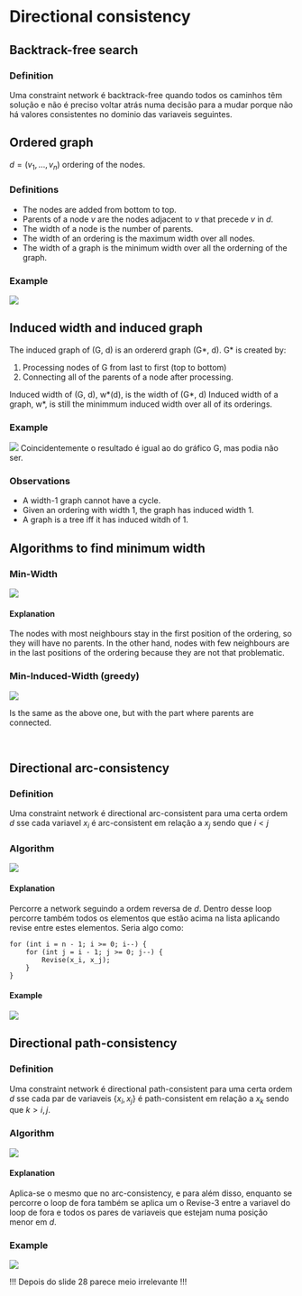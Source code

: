 # Directional consistency

## Backtrack-free search

### Definition

Uma constraint network é backtrack-free quando todos os caminhos têm solução e não é preciso voltar atrás numa decisão para a mudar porque não há valores consistentes no dominio das variaveis seguintes.

## Ordered graph

$d = (v_1,..., v_n)$ ordering of the nodes.

### Definitions 

- The nodes are added from bottom to top.
- Parents of a node $v$ are the nodes adjacent to $v$ that precede $v$ in $d$.
- The width of a node is the number of parents.
- The width of an ordering is the maximum width over all nodes.
- The width of a graph is the minimum width over all the orderning of the graph.

### Example

<img src="Imagens/Aula 4 Ordering example.png">

## Induced width and induced graph

The induced graph of (G, d) is an ordererd graph (G*, d). G* is created by:
1. Processing nodes of G from last to first (top to bottom)
2. Connecting all of the parents of a node after processing.

Induced width of (G, d), w*(d), is the width of (G*, d)
Induced width of a graph, w*, is still the minimmum induced width over all of its orderings.

### Example

<img src="Imagens/Aula 4 Induced graph example.png">
Coincidentemente o resultado é igual ao do gráfico G, mas podia não ser.

### Observations

- A width-1 graph cannot have a cycle.
- Given an ordering with width 1, the graph has induced width 1.
- A graph is a tree iff it has induced witdh of 1.

## Algorithms to find minimum width

### Min-Width

<img src="Imagens/Aula 4 Min Width.png">

#### Explanation

The nodes with most neighbours stay in the first position of the ordering, so they will have no parents. In the other hand, nodes with few neighbours are in the last positions of the ordering because they are not that problematic.

### Min-Induced-Width (greedy)

<img src="Imagens/Aula 4 Min-Induced-Width.png">

Is the same as the above one, but with the part where parents are connected.

<br>

## Directional arc-consistency

### Definition

Uma constraint network é directional arc-consistent para uma certa ordem $d$ sse cada variavel $x_i$ é arc-consistent em relação a $x_j$ sendo que $i < j$

### Algorithm

<img src="Imagens/Aula 4 DAC.png">

#### Explanation 

Percorre a network seguindo a ordem reversa de $d$. Dentro desse loop percorre também todos os elementos que estão acima na lista aplicando revise entre estes elementos. Seria algo como:
```
for (int i = n - 1; i >= 0; i--) {
    for (int j = i - 1; j >= 0; j--) {
        Revise(x_i, x_j);
    }
}
```

#### Example

<img src="Imagens/Aula 4 DAC example.png">

## Directional path-consistency

### Definition

Uma constraint network é directional path-consistent para uma certa ordem $d$ sse cada par de variaveis {$x_i,x_j$} é path-consistent em relação a $x_k$ sendo que $k > i, j$.

### Algorithm

<img src="Imagens/Aula 4 DPC.png">

#### Explanation

Aplica-se o mesmo que no arc-consistency, e para além disso, enquanto se percorre o loop de fora também se aplica um o Revise-3 entre a variavel do loop de fora e todos os pares de variaveis que estejam numa posição menor em $d$.

### Example

<img src="Imagens/Aula 4 DPC example.png">

<br>

!!! Depois do slide 28 parece meio irrelevante !!!